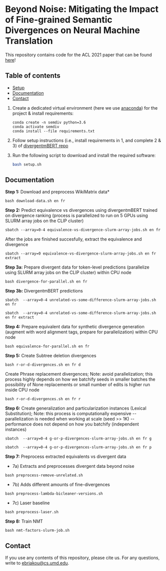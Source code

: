 # Beyond Noise: Mitigating the Impact of Fine-grained Semantic Divergences on Neural Machine Translation

This repository contains code for the ACL 2021 paper that can be found [here]()!

## Table of contents

- [Setup](#setup)
- [Documentation](#documentation)
- [Contact](#contact)

1. Create a dedicated virtual environment (here we use [anaconda](https://anaconda.org)) for the project & install requirements:

    ```
    conda create -n semdiv python=3.6
    conda activate semdiv
    conda install --file requirements.txt
    ```

2. Follow setup instructions (i.e.,  install requirements in 1, and complete 2 & 3) of [divergentmBERT repo](https://github.com/Elbria/xling-SemDiv)

3. Run the following script to download and install the required software: 

    ```bash
    bash setup.sh
    ```

## Documentation

**Step 1:** Download and preprocess WikiMatrix data*
```
bash download-data.sh en fr
```

**Step 2:** Predict equivalence vs divergences using divergentmBERT trained
on divergence ranking (process is parallelized to run on 5 GPUs 
using SLURM array jobs on the CLIP cluster)

```
sbatch --array=0-4 equivalence-vs-divergence-slurm-array-jobs.sh en fr
```

After the jobs are finished succesfully, extract the equivalence
and divergence

```
sbatch --array=0 equivalence-vs-divergence-slurm-array-jobs.sh en fr extract
```

**Step 3a:** Prepare divergent data for token-level predictions
(parallelize using SLURM array jobs on the CLIP cluster) within CPU node
```
bash divergence-for-parallel.sh en fr
```

**Step 3b:** DivergentmBERT predictions

```
sbatch  --array=0-4 unrelated-vs-some-difference-slurm-array-jobs.sh en fr
```
```
sbatch  --array=0-4 unrelated-vs-some-difference-slurm-array-jobs.sh en fr extract
```

**Step 4:** Prepare equivalent data for synthetic divergence generation (augment with word alignment tags, prepare for parallelization) within CPU node

```
bash equivalence-for-parallel.sh en fr
```

**Step 5:** Create Subtree deletion divergences
```
bash r-or-d-divergences.sh en fr d
```

Create Phrase replacement divergences; Note: avoid parallelization; this process highly depends on how we batchify seeds
in smaller batches the possibility of None replacements or small number of edits
is higher run inside CPU node

```
bash r-or-d-divergences.sh en fr r
```

**Step 6:** Create generalization and particularization instances (Lexical Substitution); Note: this process is computationally expensive
-- parallelization is needed when working at scale (seed >> 1K)
-- performance does not depend on how you batchify (independent instances)

```
sbatch  --array=0-4 g-or-p-divergences-slurm-array-jobs.sh en fr g
```
```
sbatch  --array=0-4 g-or-p-divergences-slurm-array-jobs.sh en fr p
```

**Step 7:** Preprocess extracted equivalents vs divergent data

* 7a) Extracts and preprocesses divergent data beyond noise
```
bash preprocess-remove-unrelated.sh
```

* 7b) Adds different amounts of fine-divergences
```
bash preprocess-lambda-bicleaner-versions.sh
```

* 7c) Laser baseline
```
bash preprocess-laser.sh
```

**Step 8:** Train NMT
```
bash nmt-factors-slurm-job.sh
```
## Contact

If you use any contents of this repository, please cite us. For any questions, write to ebriakou@cs.umd.edu.


